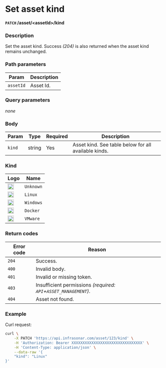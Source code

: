 # Set asset kind
**`PATCH` /asset/<assetId\>/kind**

### Description
Set the asset kind. Success _(204)_ is also returned when the asset kind remains unchanged.

### Path parameters
Param               | Description
--------------------|-------------
`assetId`           | Asset Id.

### Query parameters
_none_

### Body
Param       | Type      | Required  | Description
------------|-----------|-----------|-------------
`kind`      | string    | Yes       | Asset kind. See table below for all available kinds.

### Kind

Logo                                                                                                        | Name
------------------------------------------------------------------------------------------------------------| --------
<img src="https://app.infrasonar.com/static/images/hosticons/unknown.png" style="margin:0; width:20px;"/>   | `Unknown`
<img src="https://app.infrasonar.com/static/images/hosticons/linux.png" style="margin:0; width:20px;"/>     | `Linux`
<img src="https://app.infrasonar.com/static/images/hosticons/windows.png" style="margin:0; width:20px;"/>   | `Windows`
<img src="https://app.infrasonar.com/static/images/hosticons/docker.png" style="margin:0; width:20px;"/>    | `Docker`
<img src="https://app.infrasonar.com/static/images/hosticons/vmware.png" style="margin:0; width:20px;"/>    | `VMware`

### Return codes
Error code  | Reason
------------|--------
`204`       | Success.
`400`       | Invalid body.
`401`       | Invalid or missing token.
`403`       | Insufficient permissions _(required: `API`+`ASSET_MANAGEMENT`)_.
`404`       | Asset not found.

### Example
Curl request:
```bash
curl \
    -X PATCH 'https://api.infrasonar.com/asset/123/kind' \
    -H 'Authorization: Bearer XXXXXXXXXXXXXXXXXXXXXXXXXXXXXXXX' \
    -H 'Content-Type: application/json' \
    --data-raw '{
    "kind": "Linux"
}'
```
